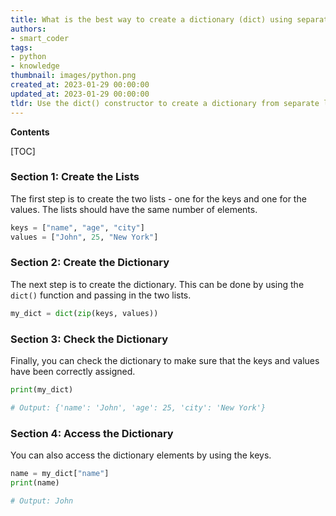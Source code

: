 ```yaml
---
title: What is the best way to create a dictionary (dict) using separate lists of keys and values?
authors:
- smart_coder
tags:
- python
- knowledge
thumbnail: images/python.png
created_at: 2023-01-29 00:00:00
updated_at: 2023-01-29 00:00:00
tldr: Use the dict() constructor to create a dictionary from separate lists of keys and values.
---
```


**Contents**

[TOC]

### Section 1: Create the Lists

The first step is to create the two lists - one for the keys and one for the values. The lists should have the same number of elements.

```python
keys = ["name", "age", "city"]
values = ["John", 25, "New York"]
```

### Section 2: Create the Dictionary

The next step is to create the dictionary. This can be done by using the `dict()` function and passing in the two lists.

```python
my_dict = dict(zip(keys, values))
```

### Section 3: Check the Dictionary

Finally, you can check the dictionary to make sure that the keys and values have been correctly assigned.

```python
print(my_dict)

# Output: {'name': 'John', 'age': 25, 'city': 'New York'}
```

### Section 4: Access the Dictionary

You can also access the dictionary elements by using the keys.

```python
name = my_dict["name"]
print(name)

# Output: John
```
